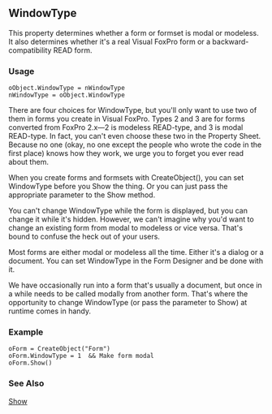 ## WindowType

This property determines whether a form or formset is modal or modeless. It also determines whether it's a real Visual FoxPro form or a backward-compatibility READ form.

### Usage

```foxpro
oObject.WindowType = nWindowType
nWindowType = oObject.WindowType
```

There are four choices for WindowType, but you'll only want to use two of them in forms you create in Visual FoxPro. Types 2 and 3 are for forms converted from FoxPro 2.x&mdash;2 is modeless READ-type, and 3 is modal READ-type. In fact, you can't even choose these two in the Property Sheet. Because no one (okay, no one except the people who wrote the code in the first place) knows how they work, we urge you to forget you ever read about them.

When you create forms and formsets with CreateObject(), you can set WindowType before you Show the thing. Or you can just pass the appropriate parameter to the Show method.

You can't change WindowType while the form is displayed, but you can change it while it's hidden. However, we can't imagine why you'd want to change an existing form from modal to modeless or vice versa. That's bound to confuse the heck out of your users.

Most forms are either modal or modeless all the time. Either it's a dialog or a document. You can set WindowType in the Form Designer and be done with it.

We have occasionally run into a form that's usually a document, but once in a while needs to be called modally from another form. That's where the opportunity to change WindowType (or pass the parameter to Show) at runtime comes in handy.

### Example

```foxpro
oForm = CreateObject("Form")
oForm.WindowType = 1  && Make form modal
oForm.Show()
```
### See Also

[Show](s4g601.md)